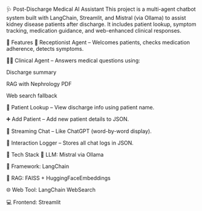 🩺 Post-Discharge Medical AI Assistant
This project is a multi-agent chatbot system built with LangChain, Streamlit, and Mistral (via Ollama) to assist kidney disease patients after discharge. It includes patient lookup, symptom tracking, medication guidance, and web-enhanced clinical responses.

🚀 Features
🤖 Receptionist Agent – Welcomes patients, checks medication adherence, detects symptoms.

🧑‍⚕️ Clinical Agent – Answers medical questions using:

Discharge summary

RAG with Nephrology PDF

Web search fallback

📁 Patient Lookup – View discharge info using patient name.

➕ Add Patient – Add new patient details to JSON.

💬 Streaming Chat – Like ChatGPT (word-by-word display).

📝 Interaction Logger – Stores all chat logs in JSON.

🧱 Tech Stack
🧠 LLM: Mistral via Ollama

🔗 Framework: LangChain

🧾 RAG: FAISS + HuggingFaceEmbeddings

🌐 Web Tool: LangChain WebSearch

💻 Frontend: Streamlit
